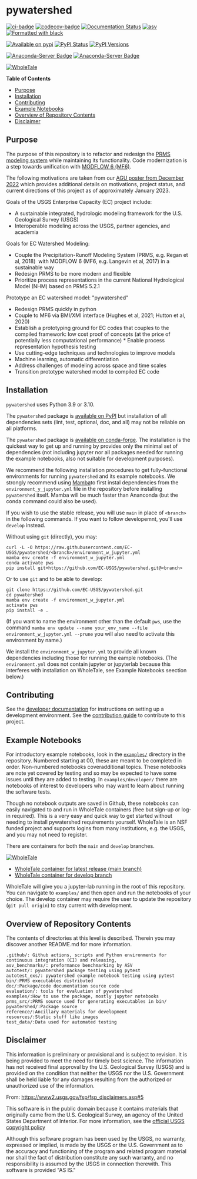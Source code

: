 # pywatershed

[![ci-badge](https://github.com/ec-usgs/pywatershed/workflows/CI/badge.svg?branch=develop)](https://github.com/ec-usgs/pywatershed/actions?query=workflow%3ACI)
[![codecov-badge](https://codecov.io/gh/ec-usgs/pywatershed/branch/main/graph/badge.svg)](https://codecov.io/gh/ec-usgs/pywatershed)
[![Documentation Status](https://readthedocs.org/projects/pywatershed/badge/?version=latest)](https://pywatershed.readthedocs.io/en/latest/?badge=latest)
[![asv](http://img.shields.io/badge/benchmarked%20by-asv-green.svg?style=flat)](https://github.com/ec-usgs/pywatershed)
[![Formatted with black](https://img.shields.io/badge/code%20style-black-000000.svg)](https://github.com/python/black)

[![Available on pypi](https://img.shields.io/pypi/v/pywatershed.svg)](https://pypi.python.org/pypi/pywatershed)
[![PyPI Status](https://img.shields.io/pypi/status/pywatershed.svg)](https://pypi.python.org/pypi/pywatershed)
[![PyPI Versions](https://img.shields.io/pypi/pyversions/pywatershed.svg)](https://pypi.python.org/pypi/pywatershed)

[![Anaconda-Server Badge](https://anaconda.org/conda-forge/pywatershed/badges/version.svg)](https://anaconda.org/conda-forge/pywatershed)
[![Anaconda-Server Badge](https://anaconda.org/conda-forge/pywatershed/badges/platforms.svg)](https://anaconda.org/conda-forge/pywatershed)

[![WholeTale](https://raw.githubusercontent.com/whole-tale/wt-design-docs/master/badges/wholetale-explore.svg)](https://dashboard.wholetale.org/run/64ae29e8a887f48b9f173678?tab=metadata)


<!-- START doctoc generated TOC please keep comment here to allow auto update -->
<!-- DON'T EDIT THIS SECTION, INSTEAD RE-RUN doctoc TO UPDATE -->
**Table of Contents**

- [Purpose](#purpose)
- [Installation](#installation)
- [Contributing](#contributing)
- [Example Notebooks](#example-notebooks)
- [Overview of Repository Contents](#overview-of-repository-contents)
- [Disclaimer](#disclaimer)

<!-- END doctoc generated TOC please keep comment here to allow auto update -->

## Purpose

The purpose of this repository is to refactor and redesign the [PRMS modeling
system](https://www.usgs.gov/software/precipitation-runoff-modeling-system-prms)
while maintaining its functionality. Code modernization is a step towards
unification with [MODFLOW 6 (MF6)](https://github.com/MODFLOW-USGS/modflow6).

The following motivations are taken from our [AGU poster from December
2022](https://agu2022fallmeeting-agu.ipostersessions.com/default.aspx?s=05-E1-C6-40-DF-0D-4D-C7-4E-DE-D2-61-02-05-8F-0A)
which provides additional details on motivations, project status, and current
directions of this project as of approximately January 2023.

Goals of the USGS Enterprise Capacity (EC) project include:

  * A sustainable integrated, hydrologic modeling framework for the U.S.
    Geological Survey (USGS)
  * Interoperable modeling across the USGS, partner agencies, and academia

Goals for EC Watershed Modeling:

  * Couple the Precipitation-Runoff Modeling System (PRMS, e.g. Regan et al,
	2018)  with MODFLOW 6 (MF6, e.g. Langevin et al, 2017) in a sustainable
	way
  * Redesign PRMS to be more modern and flexible
  * Prioritize process representations in the current National Hydrological
    Model (NHM) based on PRMS 5.2.1

Prototype an EC watershed model: "pywatershed"

  * Redesign PRMS quickly in python
  * Couple to MF6 via BMI/XMI interface (Hughes et al, 2021; Hutton et al, 2020)
  * Establish a prototyping ground for EC codes that couples to the compiled
	framework: low cost proof of concepts (at the price of potentially less
    computational performance) * Enable process representation hypothesis testing
  * Use cutting-edge techniques and technologies to improve models 
  * Machine learning, automatic differentiation 
  * Address challenges of modeling across space and time scales 
  * Transition prototype watershed model to compiled EC code


## Installation

`pywatershed` uses Python 3.9 or 3.10.

The `pywatershed` package is [available on
PyPI](https://pypi.org/project/pywatershed/) but installation of all
dependencies sets (lint, test, optional, doc, and all) may not be reliable on
all platforms. 

The `pywatershed` package is [available on
conda-forge](https://anaconda.org/conda-forge/pywatershed). The installation
is the quickest way to get up and running by provides only the minimal set of
dependencies (not including jupyter nor all packages needed for running the
example notebooks, also not suitable for development purposes). 

We recommend the following installation procedures to get fully-functional
environments for running `pywatershed` and its example notebooks. We strongly
recommend using [Mamba](https://mamba.readthedocs.io/en/latest/)to first
instal dependencies from the `environment_y_jupyter.yml` file in the
repository before installing `pywatershed` itself. Mamba will be much faster
than Ananconda (but the conda command could also be used). 

If you wish to use the stable release, you will use `main` in place of 
`<branch>` in the following commands. If you want to follow developemnt, you'll
use `develop` instead.

Without using `git` (directly), you may:
```
curl -L -O https://raw.githubusercontent.com/EC-USGS/pywatershed/<branch>/environment_w_jupyter.yml
mamba env create -f environment_w_jupyter.yml
conda activate pws
pip install git+https://github.com/EC-USGS/pywatershed.git@<branch>
```

Or to use `git` and to be able to develop:

```
git clone https://github.com/EC-USGS/pywatershed.git
cd pywatershed
mamba env create -f environment_w_jupyter.yml
activate pws
pip install -e .
```

(If you want to name the environment other than the default `pws`, use the
command 
`mamba env update --name your_env_name --file environment_w_jupyter.yml --prune`
you will also need to activate this environment by name.)


We install the `environment_w_jupyter.yml` to provide all known dependencies 
including those for running the eample notebooks. (The `environment.yml` 
does not contain jupyter or jupyterlab because this interferes with installation
on WholeTale, see Example Notebooks seection below.)

## Contributing

See the [developer documentation](./DEVELOPER.md) for instructions on setting up
a development environment. See the [contribution guide](./CONTRIBUTING.md) to
contribute to this project.

## Example Notebooks

For introductory example notebooks, look in the
[`examples/`](https://github.com/EC-USGS/pywatershed/tree/main/examples>)
directory in the repository. Numbered starting at 00, these are meant to be
completed in order. Non-numbered notebooks coveradditional topics. These
notebooks are note yet covered by testing and so may be expected to have some
issues until they are added to testing. In `examples/developer/` there are
notebooks of interest to developers who may want to learn about running the
software tests.

Though no notebook outputs are saved in Github, these notebooks can easily
navigated to and run in WholeTale containers (free but sign-up or log-in
required). This is a very easy and quick way to get started without needing to
install pywatershed requirements yourself. WholeTale is an NSF funded project
and supports logins from many institutions, e.g. the USGS, and you may not need
to register.

There are containers for both the `main` and `develop` branches.

[![WholeTale](https://raw.githubusercontent.com/whole-tale/wt-design-docs/master/badges/wholetale-explore.svg)](https://dashboard.wholetale.org)

  * [WholeTale container for latest release (main
	branch)](https://dashboard.wholetale.org/run/64ae29e8a887f48b9f173678?tab=metadata)
  * [WholeTale container for develop
	branch](https://dashboard.wholetale.org/run/64ae25c3a887f48b9f1735c8?tab=metadata)

WholeTale will give you a jupyter-lab running in the root of this
repository. You can navigate to `examples/` and then open and run the notebooks
of your choice.  The develop container may require the user to update the
repository (`git pull origin`) to stay current with development.

## Overview of Repository Contents

The contents of directories at this level is described. Therein you may discover
another README.md for more information.

```
.github/: Github actions, scripts and Python environments for continuous integration (CI) and releasing,
asv_benchmarks/: preformance benchmarking by ASV
autotest/: pywatershed package testing using pytest
autotest_exs/: pywatershed example notebook testing using pytest
bin/:PRMS executables distributed
doc/:Package/code documentation source code
evaluation/: tools for evaluation of pywatershed
examples/:How to use the package, mostly jupyter notebooks
prms_src/:PRMS source used for generating executables in bin/
pywatershed/:Package source
reference/:Ancillary materials for development
resources/:Static stuff like images
test_data/:Data used for automated testing
```

## Disclaimer

This information is preliminary or provisional and is subject to revision. It is
being provided to meet the need for timely best science. The information has not
received final approval by the U.S. Geological Survey (USGS) and is provided on
the condition that neither the USGS nor the U.S. Government shall be held liable
for any damages resulting from the authorized or unauthorized use of the
information.

From: https://www2.usgs.gov/fsp/fsp_disclaimers.asp#5

This software is in the public domain because it contains materials that
originally came from the U.S. Geological Survey, an agency of the United States
Department of Interior. For more information, see the [official USGS copyright
policy](https://www.usgs.gov/information-policies-and-instructions/copyrights-and-credits
"official USGS copyright policy")

Although this software program has been used by the USGS, no warranty, expressed
or implied, is made by the USGS or the U.S. Government as to the accuracy and
functioning of the program and related program material nor shall the fact of
distribution constitute any such warranty, and no responsibility is assumed by
the USGS in connection therewith.  This software is provided "AS IS."
